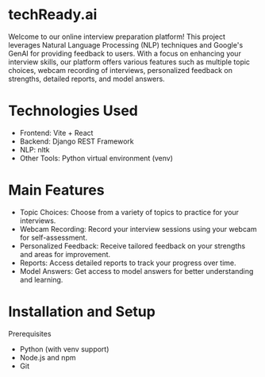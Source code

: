 # techReady.ai

Welcome to our online interview preparation platform! This project leverages Natural Language Processing (NLP) techniques and Google's GenAI for providing feedback to users. With a focus on enhancing your interview skills, our platform offers various features such as multiple topic choices, webcam recording of interviews, personalized feedback on strengths, detailed reports, and model answers.

# Technologies Used

* Frontend: Vite + React
* Backend: Django REST Framework
* NLP: nltk
* Other Tools: Python virtual environment (venv)

# Main Features

* Topic Choices: Choose from a variety of topics to practice for your interviews.
* Webcam Recording: Record your interview sessions using your webcam for self-assessment.
* Personalized Feedback: Receive tailored feedback on your strengths and areas for improvement.
* Reports: Access detailed reports to track your progress over time.
* Model Answers: Get access to model answers for better understanding and learning.

# Installation and Setup

Prerequisites
* Python (with venv support)
* Node.js and npm
* Git

